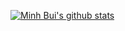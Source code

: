 [![Minh Bui's github stats](https://github-readme-stats.vercel.app/api?username=buiminhptit)](https://github.com/buiminhptit/github-readme-stats)
